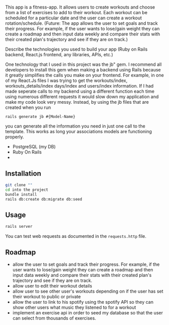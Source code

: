 # <Gym-Fitness-App>

This app is a fitness-app. It allows users to create workouts and choose from a list of exercises to add to their workout. Each workout can be scheduled for a particular date and the user can create a workout rotation/schedule. (Future: The app allows the user to set goals and track their progress. For example, if the user wants to lose/gain weight they can create a roadmap and then input data weekly and compare their stats with their created plan's trajectory and see if they are on track.)

Describe the technologies you used to build your app (Ruby on Rails backend, React.js frontend, any libraries, APIs, etc.)

One technology that I used in this project was the jb" gem. I recommend all developers to install this gem when making a backend using Rails because it greatly simplifies the calls you make on your frontend. For example, in one of my React.Js files I was trying to get the workouts/index, workouts_details/index days/index and users/index information. If I had made seperate calls to my backend using a different function each time using numerous different requests it would slow down my application and make my code look very messy. Instead, by using the jb files that are created when you run 
 ```
 rails generate jb #{Model-Name} 
``` 
 you can generate all the information you need in just one call to the template. This works as long your associations models are functioning properly. 
- PostgreSQL (my DB)
- Ruby On Rails
- 


## Installation

```bash
git clone ""
cd into the project
bundle install
rails db:create db:migrate db:seed
```

## Usage

```bash
rails server
```

You can test web requests as documented in the `requests.http` file.

## Roadmap

- allow the user to set goals and track their progress. For example, if the user wants to lose/gain weight they can create a roadmap and then input data weekly and compare their stats with their created plan's trajectory and see if they are on track.
- allow user to edit their workout details
- allow user to see other user's workouts depending on if the user has set their workout to public or private
- allow the user to link to his spotify using the spotify API so they can show other users what music they listened to for a workout
- implement an exercise api in order to seed my database so that the user can select from thousands of exercises.


